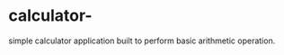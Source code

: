 # calculator-
<p> simple calculator application built to perform basic arithmetic operation.</p>
<br>
